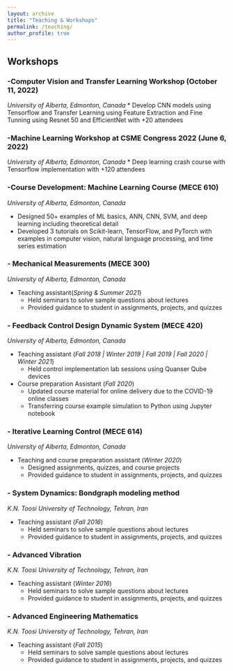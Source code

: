 ```yaml
---
layout: archive
title: "Teaching & Workshops"
permalink: /teaching/
author_profile: true
---
```


## Workshops

### -Computer Vision and Transfer Learning Workshop (October 11, 2022)
_University of Alberta, Edmonton, Canada_
    * Develop CNN models using Tensorflow and Transfer Learning using Feature Extraction and Fine Tunning using Resnet 50 and EfficientNet with +20 attendees

### -Machine Learning Workshop at CSME Congress 2022 (June 6, 2022)
_University of Alberta, Edmonton, Canada_
    * Deep learning crash course with Tensorflow implementation with +120 attendees

### -Course Development: Machine Learning Course (MECE 610)
_University of Alberta, Edmonton, Canada_
* Designed 50+ examples of ML basics, ANN, CNN, SVM, and deep learning including theoretical detail
* Developed 3 tutorials on Scikit-learn, TensorFlow, and PyTorch with examples in computer vision, natural language processing, and time series estimation


### - Mechanical Measurements (MECE 300)
_University of Alberta, Edmonton, Canada_
* Teaching assistant(_Spring & Summer 2021_)
    * Held seminars to solve sample questions about lectures
    * Provided guidance to student in assignments, projects, and quizzes

### - Feedback Control Design Dynamic System (MECE 420)
_University of Alberta, Edmonton, Canada_
* Teaching assistant (_Fall 2018 &#124; Winter 2019 &#124; Fall 2019 &#124; Fall 2020 &#124; Winter 2021_)
    * Held control implementation lab sessions using Quanser Qube devices
* Course preparation Assistant (_Fall 2020_)
    * Updated course material for online delivery due to the COVID-19 online classes
    * Transferring course example simulation to Python using Jupyter notebook

### - Iterative Learning Control (MECE 614)
_University of Alberta, Edmonton, Canada_
* Teaching and course preparation assistant (_Winter 2020_)
    * Designed assignments, quizzes, and course projects 
    * Provided guidance to student in assignments, projects, and quizzes

### - System Dynamics: Bondgraph modeling method
_K.N. Toosi University of Technology, Tehran, Iran_
* Teaching assistant (_Fall 2016_)
    * Held seminars to solve sample questions about lectures
    * Provided guidance to student in assignments, projects, and quizzes

### - Advanced Vibration
_K.N. Toosi University of Technology, Tehran, Iran_
* Teaching assistant (_Winter 2016_)
    * Held seminars to solve sample questions about lectures
    * Provided guidance to student in assignments, projects, and quizzes

### - Advanced Engineering Mathematics
_K.N. Toosi University of Technology, Tehran, Iran_
* Teaching assistant (_Fall 2015_)
    * Held seminars to solve sample questions about lectures
    * Provided guidance to student in assignments, projects, and quizzes